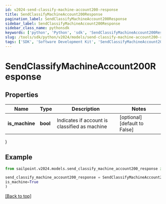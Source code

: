 ```yaml
---
id: v2024-send-classify-machine-account200-response
title: SendClassifyMachineAccount200Response
pagination_label: SendClassifyMachineAccount200Response
sidebar_label: SendClassifyMachineAccount200Response
sidebar_class_name: pythonsdk
keywords: ['python', 'Python', 'sdk', 'SendClassifyMachineAccount200Response', 'V2024SendClassifyMachineAccount200Response'] 
slug: /tools/sdk/python/v2024/models/send-classify-machine-account200-response
tags: ['SDK', 'Software Development Kit', 'SendClassifyMachineAccount200Response', 'V2024SendClassifyMachineAccount200Response']
---
```


# SendClassifyMachineAccount200Response


## Properties

Name | Type | Description | Notes
------------ | ------------- | ------------- | -------------
**is_machine** | **bool** | Indicates if account is classified as machine | [optional] [default to False]
}

## Example

```python
from sailpoint.v2024.models.send_classify_machine_account200_response import SendClassifyMachineAccount200Response

send_classify_machine_account200_response = SendClassifyMachineAccount200Response(
is_machine=True
)

```
[[Back to top]](#) 

